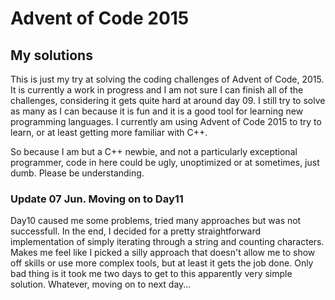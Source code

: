 # Advent of Code 2015

## My solutions

This is just my try at solving the coding challenges of Advent of Code, 2015. It is currently a work in progress and I am not sure I can finish all of the challenges, considering it gets quite hard at around day 09.
I still try to solve as many as I can because it is fun and it is a good tool for learning new programming languages. I currently am using Advent of Code 2015 to try to learn, or at least getting more familiar with C++.

So because I am but a C++ newbie, and not a particularly exceptional programmer, code in here could be ugly, unoptimized or at sometimes, just dumb. Please be understanding.

### Update 07 Jun. Moving on to Day11
Day10 caused me some problems, tried many approaches but was not successfull. In the end, I decided for a pretty straightforward implementation of simply iterating through a string and counting characters. Makes me feel like I picked a silly approach that doesn't allow me to show off skills or use more complex tools, but at least it gets the job done. Only bad thing is it took me two days to get to this apparently very simple solution. Whatever, moving on to next day...
